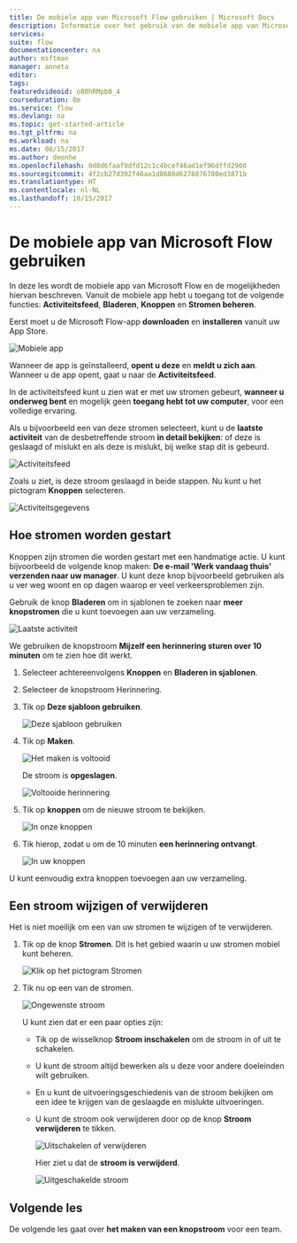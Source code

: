```yaml
---
title: De mobiele app van Microsoft Flow gebruiken | Microsoft Docs
description: Informatie over het gebruik van de mobiele app van Microsoft Flow voor het maken en beheren van stromen.
services: 
suite: flow
documentationcenter: na
author: msftman
manager: anneta
editor: 
tags: 
featuredvideoid: o80hRMpb0_4
courseduration: 8m
ms.service: flow
ms.devlang: na
ms.topic: get-started-article
ms.tgt_pltfrm: na
ms.workload: na
ms.date: 08/15/2017
ms.author: deonhe
ms.openlocfilehash: 0d0d6faaf9dfd12c1c4bcef46ad1ef96dffd2908
ms.sourcegitcommit: 4f2cb27d392f46aa1d8680d6278876780ed3871b
ms.translationtype: HT
ms.contentlocale: nl-NL
ms.lasthandoff: 10/15/2017
---
```

# <a name="use-the-microsoft-flow-mobile-app"></a>De mobiele app van Microsoft Flow gebruiken
In deze les wordt de mobiele app van Microsoft Flow en de mogelijkheden hiervan beschreven. Vanuit de mobiele app hebt u toegang tot de volgende functies: **Activiteitsfeed**, **Bladeren**, **Knoppen** en **Stromen beheren**.

Eerst moet u de Microsoft Flow-app **downloaden** en **installeren** vanuit uw App Store.

![Mobiele app](./media/learning-mobile-app/open-mobile-app.png)

Wanneer de app is geïnstalleerd, **opent u deze** en **meldt u zich aan**. Wanneer u de app opent, gaat u naar de **Activiteitsfeed**.

In de activiteitsfeed kunt u zien wat er met uw stromen gebeurt, **wanneer u onderweg bent** en mogelijk geen **toegang hebt tot uw computer**, voor een volledige ervaring.

Als u bijvoorbeeld een van deze stromen selecteert, kunt u de **laatste activiteit** van de desbetreffende stroom **in detail bekijken**: of deze is geslaagd of mislukt en als deze is mislukt, bij welke stap dit is gebeurd.

![Activiteitsfeed](./media/learning-mobile-app/see-all-activity.png)

Zoals u ziet, is deze stroom geslaagd in beide stappen. Nu kunt u het pictogram **Knoppen** selecteren.

![Activiteitsgegevens](./media/learning-mobile-app/activity-details.png)

## <a name="how-flows-are-started"></a>Hoe stromen worden gestart
   Knoppen zijn stromen die worden gestart met een handmatige actie. U kunt bijvoorbeeld de volgende knop maken: **De e-mail 'Werk vandaag thuis' verzenden naar uw manager**.
U kunt deze knop bijvoorbeeld gebruiken als u ver weg woont en op dagen waarop er veel verkeersproblemen zijn.

Gebruik de knop **Bladeren** om in sjablonen te zoeken naar **meer knopstromen** die u kunt toevoegen aan uw verzameling.

![Laatste activiteit](./media/learning-mobile-app/click-browse-button.png)

We gebruiken de knopstroom **Mijzelf een herinnering sturen over 10 minuten** om te zien hoe dit werkt.

1. Selecteer achtereenvolgens **Knoppen** en **Bladeren in sjablonen**.
2. Selecteer de knopstroom Herinnering.
3. Tik op **Deze sjabloon gebruiken**.
   
    ![Deze sjabloon gebruiken](./media/learning-mobile-app/use-this-template.png)
4. Tik op **Maken**.
   
    ![Het maken is voltooid](./media/learning-mobile-app/create-complete.png)
   
    De stroom is **opgeslagen**.
   
    ![Voltooide herinnering](./media/learning-mobile-app/complete-reminder.png)
5. Tik op **knoppen** om de nieuwe stroom te bekijken. 
   
    ![In onze knoppen](./media/learning-mobile-app/button-send-reminder.png)
6. Tik hierop, zodat u om de 10 minuten **een herinnering ontvangt**.
   
    ![In uw knoppen](./media/learning-mobile-app/in-your-collection.png)

U kunt eenvoudig extra knoppen toevoegen aan uw verzameling.

## <a name="modify-or-delete-a-flow"></a>Een stroom wijzigen of verwijderen
Het is niet moeilijk om een van uw stromen te wijzigen of te verwijderen.

1. Tik op de knop **Stromen**. Dit is het gebied waarin u uw stromen mobiel kunt beheren.
   
    ![Klik op het pictogram Stromen](./media/learning-mobile-app/click-flows-button.png)
2. Tik nu op een van de stromen.
   
    ![Ongewenste stroom](./media/learning-mobile-app/send-a-reminder.png)
   
    U kunt zien dat er een paar opties zijn:
   
   * Tik op de wisselknop **Stroom inschakelen** om de stroom in of uit te schakelen.
   * U kunt de stroom altijd bewerken als u deze voor andere doeleinden wilt gebruiken. 
   * En u kunt de uitvoeringsgeschiedenis van de stroom bekijken om een idee te krijgen van de geslaagde en mislukte uitvoeringen.
   * U kunt de stroom ook verwijderen door op de knop **Stroom verwijderen** te tikken.
     
     ![Uitschakelen of verwijderen](./media/learning-mobile-app/disable-delete.png)
     
     Hier ziet u dat de **stroom is verwijderd**.
     
     ![Uitgeschakelde stroom](./media/learning-mobile-app/disabled-flow.png)

## <a name="next-lesson"></a>Volgende les
De volgende les gaat over **het maken van een knopstroom** voor een team. 

